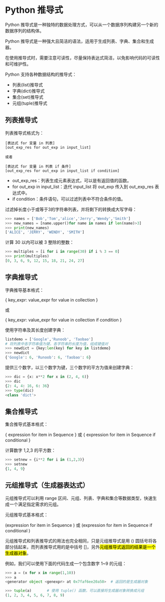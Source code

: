 # Python 推导式

Python 推导式是一种独特的数据处理方式，可以从一个数据序列构建另一个新的数据序列的结构体。

Python 推导式是一种强大且简洁的语法，适用于生成列表、字典、集合和生成器。

在使用推导式时，需要注意可读性，尽量保持表达式简洁，以免影响代码的可读性和可维护性。

Python 支持各种数据结构的推导式：

- 列表(list)推导式
- 字典(dict)推导式
- 集合(set)推导式
- 元组(tuple)推导式

## 列表推导式

列表推导式格式为：

```
[表达式 for 变量 in 列表] 
[out_exp_res for out_exp in input_list]

或者 

[表达式 for 变量 in 列表 if 条件]
[out_exp_res for out_exp in input_list if condition]
```

- out_exp_res：列表生成元素表达式，可以是有返回值的函数。
- for out_exp in input_list：迭代 input_list 将 out_exp 传入到 out_exp_res 表达式中。
- if condition：条件语句，可以过滤列表中不符合条件的值。

过滤掉长度小于或等于3的字符串列表，并将剩下的转换成大写字母：

```python
>>> names = ['Bob','Tom','alice','Jerry','Wendy','Smith']
>>> new_names = [name.upper()for name in names if len(name)>3]
>>> print(new_names)
['ALICE', 'JERRY', 'WENDY', 'SMITH']
```

计算 30 以内可以被 3 整除的整数：

```python
>>> multiples = [i for i in range(30) if i % 3 == 0]
>>> print(multiples)
[0, 3, 6, 9, 12, 15, 18, 21, 24, 27]
```

## 字典推导式

字典推导基本格式：

{ key_expr: value_expr for value in collection }

或

{ key_expr: value_expr for value in collection if condition }

使用字符串及其长度创建字典：

```python
listdemo = ['Google','Runoob', 'Taobao']
# 将列表中各字符串值为键，各字符串的长度为值，组成键值对
>>> newdict = {key:len(key) for key in listdemo}
>>> newdict
{'Google': 6, 'Runoob': 6, 'Taobao': 6}
```

提供三个数字，以三个数字为键，三个数字的平方为值来创建字典：

```python
>>> dic = {x: x**2 for x in (2, 4, 6)}
>>> dic
{2: 4, 4: 16, 6: 36}
>>> type(dic)
<class 'dict'>
```

## 集合推导式

集合推导式基本格式：

{ expression for item in Sequence }
或
{ expression for item in Sequence if conditional }

计算数字 1,2,3 的平方数：

```python
>>> setnew = {i**2 for i in (1,2,3)}
>>> setnew
{1, 4, 9}
```

## 元组推导式（生成器表达式）

元组推导式可以利用 range 区间、元组、列表、字典和集合等数据类型，快速生成一个满足指定需求的元组。

元组推导式基本格式：

(expression for item in Sequence )
或
(expression for item in Sequence if conditional )

元组推导式和列表推导式的用法也完全相同，只是元组推导式是用 () 圆括号将各部分括起来，而列表推导式用的是中括号 []，另外<mark>元组推导式返回的结果是一个生成器对象</mark>。

例如，我们可以使用下面的代码生成一个包含数字 1~9 的元组：

```python
>>> a = (x for x in range(1,10))
>>> a
<generator object <genexpr> at 0x7faf6ee20a50>  # 返回的是生成器对象

>>> tuple(a)       # 使用 tuple() 函数，可以直接将生成器对象转换成元组
(1, 2, 3, 4, 5, 6, 7, 8, 9)
```
